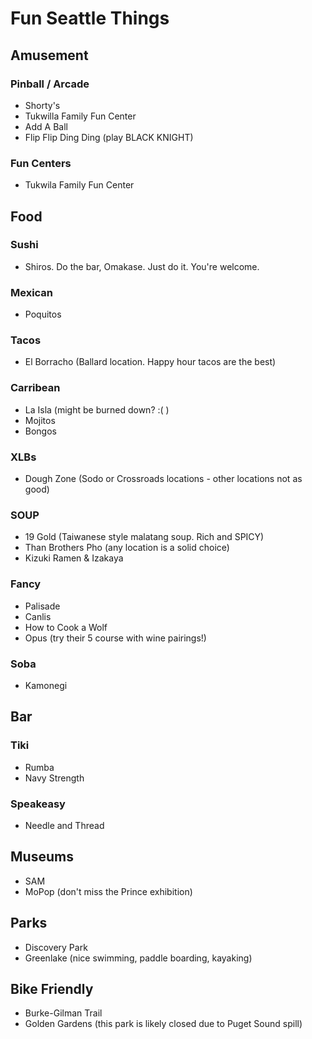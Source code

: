 # Fun Seattle Things

## Amusement
### Pinball / Arcade
- Shorty's 
- Tukwilla Family Fun Center
- Add A Ball
- Flip Flip Ding Ding (play BLACK KNIGHT)

### Fun Centers
- Tukwila Family Fun Center


## Food
### Sushi
- Shiros. Do the bar, Omakase. Just do it. You're welcome.

### Mexican
- Poquitos

### Tacos
- El Borracho (Ballard location. Happy hour tacos are the best)

### Carribean
- La Isla (might be burned down? :( )
- Mojitos
- Bongos

### XLBs
- Dough Zone (Sodo or Crossroads locations - other locations not as good)

### SOUP
- 19 Gold (Taiwanese style malatang soup. Rich and SPICY)
- Than Brothers Pho (any location is a solid choice)
- Kizuki Ramen & Izakaya


### Fancy
- Palisade
- Canlis
- How to Cook a Wolf
- Opus (try their 5 course with wine pairings!)

### Soba
- Kamonegi 

## Bar
### Tiki
- Rumba
- Navy Strength

### Speakeasy
- Needle and Thread

## Museums
- SAM
- MoPop (don't miss the Prince exhibition)

## Parks
- Discovery Park
- Greenlake (nice swimming, paddle boarding, kayaking)

## Bike Friendly
- Burke-Gilman Trail
- Golden Gardens (this park is likely closed due to Puget Sound spill) 
